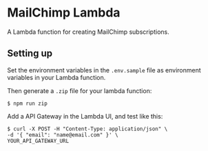 # MailChimp Lambda

A Lambda function for creating MailChimp subscriptions.

## Setting up

Set the environment variables in the `.env.sample` file as environment variables in your Lambda function.

Then generate a `.zip` file for your lambda function:

```
$ npm run zip
```

Add a API Gateway in the Lambda UI, and test like this:

```
$ curl -X POST -H "Content-Type: application/json" \
-d '{ "email": "name@email.com" }' \
YOUR_API_GATEWAY_URL
```
